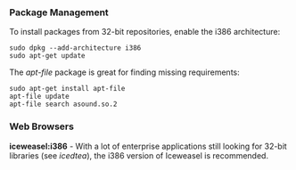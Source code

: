### Package Management
To install packages from 32-bit repositories, enable the i386 architecture:

    sudo dpkg --add-architecture i386
    sudo apt-get update

The *apt-file* package is great for finding missing requirements:

    sudo apt-get install apt-file
    apt-file update
    apt-file search asound.so.2

### Web Browsers
**iceweasel:i386** - With a lot of enterprise applications still looking for 32-bit libraries (see *icedtea*), the i386 version of Iceweasel is recommended.
